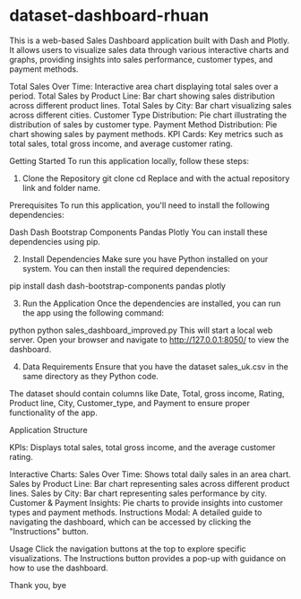 # dataset-dashboard-rhuan

This is a web-based Sales Dashboard application built with Dash and Plotly. It allows users to visualize sales data through various interactive charts and graphs, providing insights into sales performance, customer types, and payment methods.

<Features>
Total Sales Over Time: Interactive area chart displaying total sales over a period.
Total Sales by Product Line: Bar chart showing sales distribution across different product lines.
Total Sales by City: Bar chart visualizing sales across different cities.
Customer Type Distribution: Pie chart illustrating the distribution of sales by customer type.
Payment Method Distribution: Pie chart showing sales by payment methods.
KPI Cards: Key metrics such as total sales, total gross income, and average customer rating.

Getting Started
To run this application locally, follow these steps:

1. Clone the Repository
git clone <repository-url>
cd <repository-folder>
Replace <repository-url> and <repository-folder> with the actual repository link and folder name.

Prerequisites
To run this application, you'll need to install the following dependencies:

Dash
Dash Bootstrap Components
Pandas
Plotly
You can install these dependencies using pip.

2. Install Dependencies
Make sure you have Python installed on your system. You can then install the required dependencies:

pip install dash dash-bootstrap-components pandas plotly

3. Run the Application
Once the dependencies are installed, you can run the app using the following command:

python python sales_dashboard_improved.py
This will start a local web server. Open your browser and navigate to http://127.0.0.1:8050/ to view the dashboard.

4. Data Requirements
Ensure that you have the dataset sales_uk.csv in the same directory as they Python code.

The dataset should contain columns like Date, Total, gross income, Rating, Product line, City, Customer_type, and Payment to ensure proper functionality of the app.

Application Structure

KPIs: Displays total sales, total gross income, and the average customer rating.

Interactive Charts:
Sales Over Time: Shows total daily sales in an area chart.
Sales by Product Line: Bar chart representing sales across different product lines.
Sales by City: Bar chart representing sales performance by city.
Customer & Payment Insights: Pie charts to provide insights into customer types and payment methods.
Instructions Modal: A detailed guide to navigating the dashboard, which can be accessed by clicking the "Instructions" button.

Usage
Click the navigation buttons at the top to explore specific visualizations.
The Instructions button provides a pop-up with guidance on how to use the dashboard.

Thank you, bye
